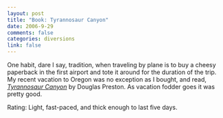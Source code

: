 ```yaml
--- 
layout: post
title: "Book: Tyrannosaur Canyon"
date: 2006-9-29
comments: false
categories: diversions
link: false
---
```

One habit, dare I say, tradition, when traveling by plane is to buy a cheesy paperback in the first airport and tote it around for the duration of the trip. My recent vacation to Oregon was no exception as I bought, and read, <i><a href="http://www.amazon.com/Tyrannosaur-Canyon-Douglas-J-Preston/dp/0765349655/sr=8-1/qid=1159545696/ref=pd_bbs_1/002-1512132-5913603?ie=UTF8&s=books" title="Tyrannosaur Canyon">Tyrannosaur Canyon</a></i> by Douglas Preston. As vacation fodder goes it was pretty good.

Rating: Light, fast-paced, and thick enough to last five days.
